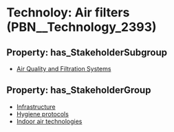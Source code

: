 # Technoloy: __Air filters__ (PBN__Technology_2393)

## Property: has_StakeholderSubgroup

* [Air Quality and Filtration Systems](PBN__TechSubgroup_76)

## Property: has_StakeholderGroup

* [Infrastructure](PBN__TechGroup_4)
* [Hygiene protocols](PBN__TechGroup_9)
* [Indoor air technologies](PBN__TechGroup_13)

